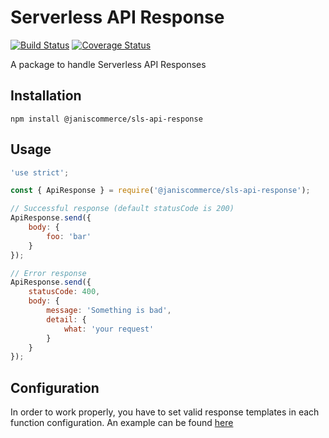 # Serverless API Response

[![Build Status](https://travis-ci.org/janis-commerce/sls-api-response.svg?branch=master)](https://travis-ci.org/janis-commerce/sls-api-response)
[![Coverage Status](https://coveralls.io/repos/github/janis-commerce/sls-api-response/badge.svg?branch=master)](https://coveralls.io/github/janis-commerce/sls-api-response?branch=master)

A package to handle Serverless API Responses

## Installation

```
npm install @janiscommerce/sls-api-response
```

## Usage

```js
'use strict';

const { ApiResponse } = require('@janiscommerce/sls-api-response');

// Successful response (default statusCode is 200)
ApiResponse.send({
	body: {
		foo: 'bar'
	}
});

// Error response
ApiResponse.send({
	statusCode: 400,
	body: {
		message: 'Something is bad',
		detail: {
			what: 'your request'
		}
	}
});
```

## Configuration

In order to work properly, you have to set valid response templates in each function configuration. An example can be found [here](https://github.com/janis-commerce/sls-api-rest#function-minimal-configuration)
